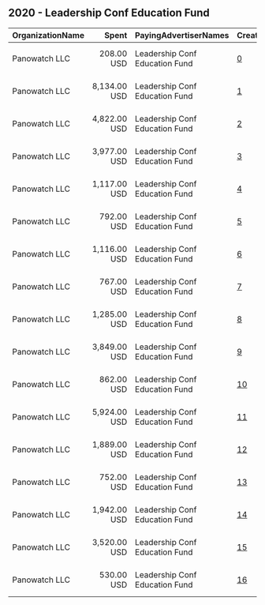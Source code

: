 ## 2020 - Leadership Conf Education Fund 
|OrganizationName|Spent|PayingAdvertiserNames|CreativeUrls|Impressions|Genders|AgeBrackets|CountryCodes|BillingAddresses|CandidateBallotInformation|
|:---|---:|:---|:---|---:|:---|:---|:---|:---|:---|
|Panowatch  LLC|208.00 USD|Leadership Conf Education Fund|[0](https://www.snap.com/political-ads/asset/150d98b8552836901ff40cb09a86d6df434ea4a0ee76ff922fda070ecfec08c9?mediaType=png)|62,023||18+|united states|"8207 Taunton Pl,West Springfield,22152,US"|2020 US Census|
|Panowatch  LLC|8,134.00 USD|Leadership Conf Education Fund|[1](https://www.snap.com/political-ads/asset/86308a47f31455e8b1672958fd512d283b433d491967ac53dbef650001e9e37c?mediaType=mp4)|2,433,417||18+|united states|"8207 Taunton Pl,West Springfield,22152,US"|2020 US Census|
|Panowatch  LLC|4,822.00 USD|Leadership Conf Education Fund|[2](https://www.snap.com/political-ads/asset/ff13677a138e689db5f5c030d0a54b7b120ff0ec0f39f39f4291be539af647ce?mediaType=png)|617,129||18+||"8207 Taunton Pl,West Springfield,22152,US"|2020 US Census|
|Panowatch  LLC|3,977.00 USD|Leadership Conf Education Fund|[3](https://www.snap.com/political-ads/asset/f8f8dab1576f7da67fea45a2c24b75004953191fd049015d91cf257dca069fd5?mediaType=png)|632,750||18+||"8207 Taunton Pl,West Springfield,22152,US"|2020 US Census|
|Panowatch  LLC|1,117.00 USD|Leadership Conf Education Fund|[4](https://www.snap.com/political-ads/asset/00dc5424ee17b38c0dd91d674fd3de49cdddd90b80ad13ea4114470b59bf8a2b?mediaType=png)|342,540||18+|united states|"8207 Taunton Pl,West Springfield,22152,US"|2020 US Census|
|Panowatch  LLC|792.00 USD|Leadership Conf Education Fund|[5](https://www.snap.com/political-ads/asset/5f0d1b0ede3d2f1e1960700f7efa744d5eabf81da4b9d8d2eef991cc9f260072?mediaType=png)|248,460||18+|united states|"8207 Taunton Pl,West Springfield,22152,US"|2020 US Census|
|Panowatch  LLC|1,116.00 USD|Leadership Conf Education Fund|[6](https://www.snap.com/political-ads/asset/a7251a8ad686ba4029e9dda188d7ad055efc106bdd0ed6b4a6ea10ccaf2a9384?mediaType=png)|273,560||18+|united states|"8207 Taunton Pl,West Springfield,22152,US"|2020 US Census|
|Panowatch  LLC|767.00 USD|Leadership Conf Education Fund|[7](https://www.snap.com/political-ads/asset/00dc5424ee17b38c0dd91d674fd3de49cdddd90b80ad13ea4114470b59bf8a2b?mediaType=png)|221,946||18+|united states|"8207 Taunton Pl,West Springfield,22152,US"|2020 US Census|
|Panowatch  LLC|1,285.00 USD|Leadership Conf Education Fund|[8](https://www.snap.com/political-ads/asset/15a4253b2420b3beff2f4444ec64179dff00753dfd9f960a754784580108a0b4?mediaType=png)|323,256||18+|united states|"8207 Taunton Pl,West Springfield,22152,US"|2020 US Census|
|Panowatch  LLC|3,849.00 USD|Leadership Conf Education Fund|[9](https://www.snap.com/political-ads/asset/3c0e66994fb81ee0b9aab9eed27b8389f4a22c902b7f60dff85167d9582d8391?mediaType=mp4)|1,236,773||18+|united states|"8207 Taunton Pl,West Springfield,22152,US"|2020 US Census|
|Panowatch  LLC|862.00 USD|Leadership Conf Education Fund|[10](https://www.snap.com/political-ads/asset/15a4253b2420b3beff2f4444ec64179dff00753dfd9f960a754784580108a0b4?mediaType=png)|208,480||18+|united states|"8207 Taunton Pl,West Springfield,22152,US"|2020 US Census|
|Panowatch  LLC|5,924.00 USD|Leadership Conf Education Fund|[11](https://www.snap.com/political-ads/asset/1ffce719390dd381067b7ca5c74a341886b7fdb7dd1fd6437cc5787266539e89?mediaType=mp4)|1,820,565||18+|united states|"8207 Taunton Pl,West Springfield,22152,US"|2020 US Census|
|Panowatch  LLC|1,889.00 USD|Leadership Conf Education Fund|[12](https://www.snap.com/political-ads/asset/a7251a8ad686ba4029e9dda188d7ad055efc106bdd0ed6b4a6ea10ccaf2a9384?mediaType=png)|533,269||18+|united states|"8207 Taunton Pl,West Springfield,22152,US"|2020 US Census|
|Panowatch  LLC|752.00 USD|Leadership Conf Education Fund|[13](https://www.snap.com/political-ads/asset/5f0d1b0ede3d2f1e1960700f7efa744d5eabf81da4b9d8d2eef991cc9f260072?mediaType=png)|270,470||18+|united states|"8207 Taunton Pl,West Springfield,22152,US"|2020 US Census|
|Panowatch  LLC|1,942.00 USD|Leadership Conf Education Fund|[14](https://www.snap.com/political-ads/asset/00dc5424ee17b38c0dd91d674fd3de49cdddd90b80ad13ea4114470b59bf8a2b?mediaType=png)|685,247||18+||"8207 Taunton Pl,West Springfield,22152,US"|2020 US Census|
|Panowatch  LLC|3,520.00 USD|Leadership Conf Education Fund|[15](https://www.snap.com/political-ads/asset/a7251a8ad686ba4029e9dda188d7ad055efc106bdd0ed6b4a6ea10ccaf2a9384?mediaType=png)|1,075,926||18+||"8207 Taunton Pl,West Springfield,22152,US"|2020 US Census|
|Panowatch  LLC|530.00 USD|Leadership Conf Education Fund|[16](https://www.snap.com/political-ads/asset/150d98b8552836901ff40cb09a86d6df434ea4a0ee76ff922fda070ecfec08c9?mediaType=png)|143,489||18+|united states|"8207 Taunton Pl,West Springfield,22152,US"|2020 US Census|
